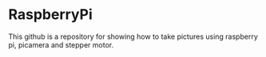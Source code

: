 # RaspberryPi
This github is a repository for showing how to take pictures using raspberry pi, picamera and stepper motor.

